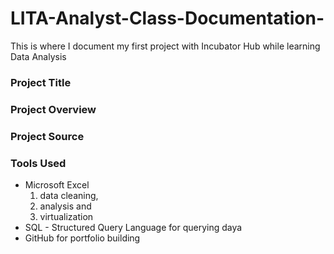 # LITA-Analyst-Class-Documentation-
This is where I document my first project with Incubator Hub while learning Data Analysis 

### Project Title

### Project Overview 

### Project Source 

### Tools Used
- Microsoft Excel
  1. data cleaning,
  2. analysis and
  3. virtualization
- SQL - Structured Query Language for querying daya
- GitHub for portfolio building 
